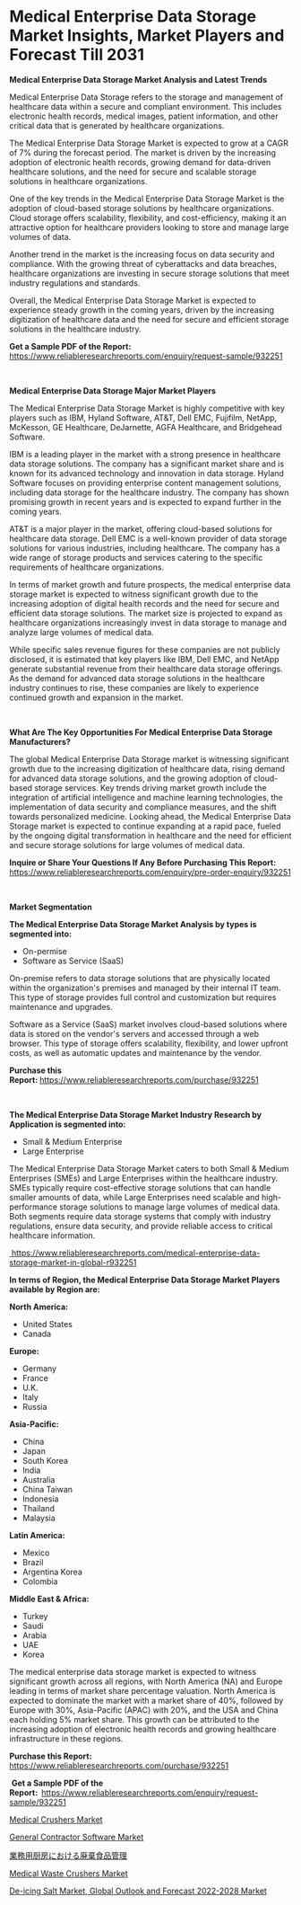<p><h1>Medical Enterprise Data Storage Market Insights, Market Players and Forecast Till 2031</h1></p><p><strong>Medical Enterprise Data Storage Market Analysis and Latest Trends</strong></p>
<p><p>Medical Enterprise Data Storage refers to the storage and management of healthcare data within a secure and compliant environment. This includes electronic health records, medical images, patient information, and other critical data that is generated by healthcare organizations.</p><p>The Medical Enterprise Data Storage Market is expected to grow at a CAGR of 7% during the forecast period. The market is driven by the increasing adoption of electronic health records, growing demand for data-driven healthcare solutions, and the need for secure and scalable storage solutions in healthcare organizations.</p><p>One of the key trends in the Medical Enterprise Data Storage Market is the adoption of cloud-based storage solutions by healthcare organizations. Cloud storage offers scalability, flexibility, and cost-efficiency, making it an attractive option for healthcare providers looking to store and manage large volumes of data.</p><p>Another trend in the market is the increasing focus on data security and compliance. With the growing threat of cyberattacks and data breaches, healthcare organizations are investing in secure storage solutions that meet industry regulations and standards.</p><p>Overall, the Medical Enterprise Data Storage Market is expected to experience steady growth in the coming years, driven by the increasing digitization of healthcare data and the need for secure and efficient storage solutions in the healthcare industry.</p></p>
<p><strong>Get a Sample PDF of the Report:&nbsp;</strong> <a href="https://www.reliableresearchreports.com/enquiry/request-sample/932251">https://www.reliableresearchreports.com/enquiry/request-sample/932251</a></p>
<p>&nbsp;</p>
<p><strong>Medical Enterprise Data Storage Major Market Players</strong></p>
<p><p>The Medical Enterprise Data Storage Market is highly competitive with key players such as IBM, Hyland Software, AT&T, Dell EMC, Fujifilm, NetApp, McKesson, GE Healthcare, DeJarnette, AGFA Healthcare, and Bridgehead Software. </p><p>IBM is a leading player in the market with a strong presence in healthcare data storage solutions. The company has a significant market share and is known for its advanced technology and innovation in data storage. Hyland Software focuses on providing enterprise content management solutions, including data storage for the healthcare industry. The company has shown promising growth in recent years and is expected to expand further in the coming years.</p><p>AT&T is a major player in the market, offering cloud-based solutions for healthcare data storage. Dell EMC is a well-known provider of data storage solutions for various industries, including healthcare. The company has a wide range of storage products and services catering to the specific requirements of healthcare organizations. </p><p>In terms of market growth and future prospects, the medical enterprise data storage market is expected to witness significant growth due to the increasing adoption of digital health records and the need for secure and efficient data storage solutions. The market size is projected to expand as healthcare organizations increasingly invest in data storage to manage and analyze large volumes of medical data.</p><p>While specific sales revenue figures for these companies are not publicly disclosed, it is estimated that key players like IBM, Dell EMC, and NetApp generate substantial revenue from their healthcare data storage offerings. As the demand for advanced data storage solutions in the healthcare industry continues to rise, these companies are likely to experience continued growth and expansion in the market.</p></p>
<p>&nbsp;</p>
<p><strong>What Are The Key Opportunities For Medical Enterprise Data Storage Manufacturers?</strong></p>
<p><p>The global Medical Enterprise Data Storage market is witnessing significant growth due to the increasing digitization of healthcare data, rising demand for advanced data storage solutions, and the growing adoption of cloud-based storage services. Key trends driving market growth include the integration of artificial intelligence and machine learning technologies, the implementation of data security and compliance measures, and the shift towards personalized medicine. Looking ahead, the Medical Enterprise Data Storage market is expected to continue expanding at a rapid pace, fueled by the ongoing digital transformation in healthcare and the need for efficient and secure storage solutions for large volumes of medical data.</p></p>
<p><strong>Inquire or Share Your Questions If Any Before Purchasing This Report:</strong> <a href="https://www.reliableresearchreports.com/enquiry/pre-order-enquiry/932251">https://www.reliableresearchreports.com/enquiry/pre-order-enquiry/932251</a></p>
<p>&nbsp;</p>
<p><strong>Market Segmentation</strong></p>
<p><strong>The Medical Enterprise Data Storage Market Analysis by types is segmented into:</strong></p>
<p><ul><li>On-permise</li><li>Software as Service (SaaS)</li></ul></p>
<p><p>On-premise refers to data storage solutions that are physically located within the organization's premises and managed by their internal IT team. This type of storage provides full control and customization but requires maintenance and upgrades. </p><p>Software as a Service (SaaS) market involves cloud-based solutions where data is stored on the vendor's servers and accessed through a web browser. This type of storage offers scalability, flexibility, and lower upfront costs, as well as automatic updates and maintenance by the vendor.</p></p>
<p><strong>Purchase this Report:&nbsp;</strong><a href="https://www.reliableresearchreports.com/purchase/932251">https://www.reliableresearchreports.com/purchase/932251</a></p>
<p>&nbsp;</p>
<p><strong>The Medical Enterprise Data Storage Market Industry Research by Application is segmented into:</strong></p>
<p><ul><li>Small & Medium Enterprise</li><li>Large Enterprise</li></ul></p>
<p><p>The Medical Enterprise Data Storage Market caters to both Small & Medium Enterprises (SMEs) and Large Enterprises within the healthcare industry. SMEs typically require cost-effective storage solutions that can handle smaller amounts of data, while Large Enterprises need scalable and high-performance storage solutions to manage large volumes of medical data. Both segments require data storage systems that comply with industry regulations, ensure data security, and provide reliable access to critical healthcare information.</p></p>
<p><a href="https://www.reliableresearchreports.com/medical-enterprise-data-storage-market-in-global-r932251">&nbsp;https://www.reliableresearchreports.com/medical-enterprise-data-storage-market-in-global-r932251</a></p>
<p><strong>In terms of Region, the Medical Enterprise Data Storage Market Players available by Region are:</strong></p>
<p>
    <p> <strong> North America: </strong>
        <ul>
            <li>United States</li>
            <li>Canada</li>
        </ul>
        </p> 
    <p> <strong> Europe: </strong>
        <ul>
            <li>Germany</li>
            <li>France</li>
            <li>U.K.</li>
            <li>Italy</li>
            <li>Russia</li>
        </ul>
        </p> 
    <p> <strong> Asia-Pacific: </strong>
        <ul>
            <li>China</li>
            <li>Japan</li>
            <li>South Korea</li>
            <li>India</li>
            <li>Australia</li>
            <li>China Taiwan</li>
            <li>Indonesia</li>
            <li>Thailand</li>
            <li>Malaysia</li>
        </ul>
        </p> 
    <p> <strong> Latin America: </strong>
        <ul>
            <li>Mexico</li>
            <li>Brazil</li>
            <li>Argentina Korea</li>
            <li>Colombia</li>
        </ul>
        </p> 
    <p> <strong> Middle East & Africa: </strong>
        <ul>
            <li>Turkey</li>
            <li>Saudi</li>
            <li>Arabia</li>
            <li>UAE</li>
            <li>Korea</li>
        </ul>
    </p>
    </p>
<p><p>The medical enterprise data storage market is expected to witness significant growth across all regions, with North America (NA) and Europe leading in terms of market share percentage valuation. North America is expected to dominate the market with a market share of 40%, followed by Europe with 30%, Asia-Pacific (APAC) with 20%, and the USA and China each holding 5% market share. This growth can be attributed to the increasing adoption of electronic health records and growing healthcare infrastructure in these regions.</p></p>
<p><strong>Purchase this Report: </strong><a href="https://www.reliableresearchreports.com/purchase/932251">https://www.reliableresearchreports.com/purchase/932251</a></p>
<p>&nbsp;<strong>Get a Sample PDF of the Report:&nbsp;&nbsp;</strong><a href="https://www.reliableresearchreports.com/enquiry/request-sample/932251">https://www.reliableresearchreports.com/enquiry/request-sample/932251</a></p>
<p><strong></strong></p>
<p><p><a href="https://github.com/AKSHATREPORTPRIME/Market-Research-Report-List-6/blob/main/medical-crushers-market.md">Medical Crushers Market</a></p><p><a href="https://medium.com/@pinkierau13/general-contractor-software-industry-analysis-report-its-market-size-share-trends-by-daf7ded56c63">General Contractor Software Market</a></p><p><a href="https://medium.com/@gordonjast2023/%E3%82%B0%E3%83%AD%E3%83%BC%E3%83%90%E3%83%AB%E3%81%AA%E5%95%86%E6%A5%AD%E3%82%AD%E3%83%83%E3%83%81%E3%83%B3%E3%81%AB%E3%81%8A%E3%81%91%E3%82%8B%E5%BB%83%E6%A3%84%E7%89%A9%E9%A3%9F%E5%93%81%E7%AE%A1%E7%90%86%E5%B8%82%E5%A0%B4-%E8%A3%BD%E5%93%81%E3%82%BF%E3%82%A4%E3%83%97-%E5%A5%BD%E6%B0%97%E6%80%A7%E6%B6%88%E5%8C%96-%E5%AB%8C%E6%B0%97%E6%80%A7%E6%B6%88%E5%8C%96-%E3%82%A8%E3%83%B3%E3%83%89%E3%83%A6%E3%83%BC%E3%82%B6%E3%83%BC-%E3%81%8A%E3%82%88%E3%81%B3%E5%9C%B0%E5%9F%9F%E3%81%AB%E7%84%A6%E7%82%B9%E3%82%92%E5%BD%93%E3%81%A6%E3%81%9F%E5%88%86%E6%9E%90%E3%81%A8%E4%BA%88%E6%B8%AC-2024%E5%B9%B4%E3%81%8B%E3%82%892031%E5%B9%B4%E3%81%BE%E3%81%A7-49ea7b204941">業務用厨房における廃棄食品管理</a></p><p><a href="https://github.com/indrystar/Market-Research-Report-List-4/blob/main/medical-waste-crushers-market.md">Medical Waste Crushers Market</a></p><p><a href="https://issuu.com/reportprime-2/docs/de-icing-salt-market-global-outlook_bdff8f9907abe9">De-icing Salt Market, Global Outlook and Forecast 2022-2028 Market</a></p></p>